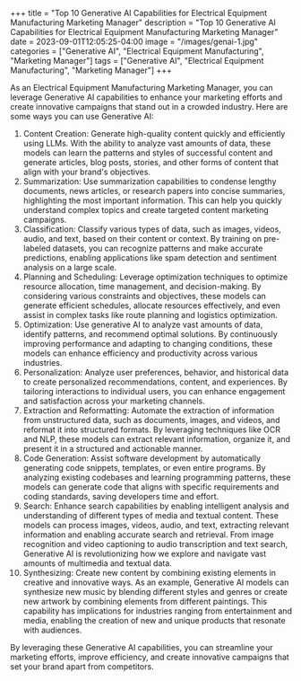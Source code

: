 +++
title = "Top 10 Generative AI Capabilities for Electrical Equipment Manufacturing Marketing Manager"
description = "Top 10 Generative AI Capabilities for Electrical Equipment Manufacturing Marketing Manager"
date = 2023-09-01T12:05:25-04:00
image = "/images/genai-1.jpg"
categories = ["Generative AI", "Electrical Equipment Manufacturing", "Marketing Manager"]
tags = ["Generative AI", "Electrical Equipment Manufacturing", "Marketing Manager"]
+++

As an Electrical Equipment Manufacturing Marketing Manager, you can leverage Generative AI capabilities to enhance your marketing efforts and create innovative campaigns that stand out in a crowded industry. Here are some ways you can use Generative AI:

1. Content Creation: Generate high-quality content quickly and efficiently using LLMs. With the ability to analyze vast amounts of data, these models can learn the patterns and styles of successful content and generate articles, blog posts, stories, and other forms of content that align with your brand's objectives.
2. Summarization: Use summarization capabilities to condense lengthy documents, news articles, or research papers into concise summaries, highlighting the most important information. This can help you quickly understand complex topics and create targeted content marketing campaigns.
3. Classification: Classify various types of data, such as images, videos, audio, and text, based on their content or context. By training on pre-labeled datasets, you can recognize patterns and make accurate predictions, enabling applications like spam detection and sentiment analysis on a large scale.
4. Planning and Scheduling: Leverage optimization techniques to optimize resource allocation, time management, and decision-making. By considering various constraints and objectives, these models can generate efficient schedules, allocate resources effectively, and even assist in complex tasks like route planning and logistics optimization.
5. Optimization: Use generative AI to analyze vast amounts of data, identify patterns, and recommend optimal solutions. By continuously improving performance and adapting to changing conditions, these models can enhance efficiency and productivity across various industries.
6. Personalization: Analyze user preferences, behavior, and historical data to create personalized recommendations, content, and experiences. By tailoring interactions to individual users, you can enhance engagement and satisfaction across your marketing channels.
7. Extraction and Reformatting: Automate the extraction of information from unstructured data, such as documents, images, and videos, and reformat it into structured formats. By leveraging techniques like OCR and NLP, these models can extract relevant information, organize it, and present it in a structured and actionable manner.
8. Code Generation: Assist software development by automatically generating code snippets, templates, or even entire programs. By analyzing existing codebases and learning programming patterns, these models can generate code that aligns with specific requirements and coding standards, saving developers time and effort.
9. Search: Enhance search capabilities by enabling intelligent analysis and understanding of different types of media and textual content. These models can process images, videos, audio, and text, extracting relevant information and enabling accurate search and retrieval. From image recognition and video captioning to audio transcription and text search, Generative AI is revolutionizing how we explore and navigate vast amounts of multimedia and textual data.
10. Synthesizing: Create new content by combining existing elements in creative and innovative ways. As an example, Generative AI models can synthesize new music by blending different styles and genres or create new artwork by combining elements from different paintings. This capability has implications for industries ranging from entertainment and media, enabling the creation of new and unique products that resonate with audiences.

By leveraging these Generative AI capabilities, you can streamline your marketing efforts, improve efficiency, and create innovative campaigns that set your brand apart from competitors.